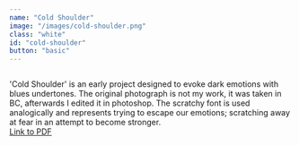 ```yaml
---
name: "Cold Shoulder"
image: "/images/cold-shoulder.png"
class: "white"
id: "cold-shoulder"
button: "basic"
---
```


<div class="cs-og">
  <img src="/images/cs-og-photo.png" alt="">
</div>

<p class="push-0">
'Cold Shoulder' is an early project designed to evoke dark emotions with blues undertones. The original photograph is not my work, it was taken in BC, afterwards I edited it in photoshop. The scratchy font is used analogically and represents trying to escape our emotions; scratching away at fear in an attempt to become stronger.<br>
<a href="/media/riopel_robert_redo-project.pdf">Link to PDF</a>
</p>
